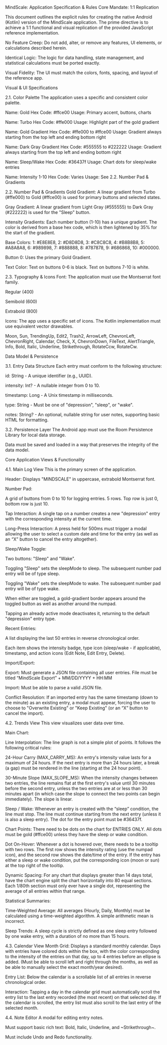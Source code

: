 MindScale: Application Specification & Rules
Core Mandate: 1:1 Replication

This document outlines the explicit rules for creating the native Android (Kotlin) version of the MindScale application. The prime directive is to achieve a 1:1 functional and visual replication of the provided JavaScript reference implementation.

No Feature Creep: Do not add, alter, or remove any features, UI elements, or calculations described herein.

Identical Logic: The logic for data handling, state management, and statistical calculations must be ported exactly.

Visual Fidelity: The UI must match the colors, fonts, spacing, and layout of the reference app.

Visual & UI Specifications

2.1. Color Palette
The application uses a specific and consistent color palette.

Name:         Gold
Hex Code:     #ffce00
Usage:        Primary accent, buttons, charts

Name:         Turbo
Hex Code:     #ffe000
Usage:        Highlight part of the gold gradient

Name:         Gold Gradient
Hex Code:     #ffe000 to #ffce00
Usage:        Gradient always starting from the top left and ending bottom right

Name:         Dark Gray Gradient
Hex Code:     #555555 to #222222
Usage:        Gradient always starting from the top left and ending bottom right

Name:         Sleep/Wake
Hex Code:     #36437f
Usage:        Chart dots for sleep/wake entries

Name:         Intensity 1-10
Hex Code:     Varies
Usage:        See 2.2. Number Pad & Gradients

2.2. Number Pad & Gradients
Gold Gradient: A linear gradient from Turbo (#ffe000) to Gold (#ffce00) is used for primary buttons and selected states.

Gray Gradient: A linear gradient from Light Gray (#555555) to Dark Gray (#222222) is used for the "Sleep" button.

Intensity Gradients: Each number button (1-10) has a unique gradient. The color is derived from a base hex code, which is then lightened by 35% for the start of the gradient.

Base Colors: 1: #E8E8E8, 2: #D8D8D8, 3: #C8C8C8, 4: #B8B8B8, 5: #A8A8A8, 6: #989898, 7: #888888, 8: #787878, 9: #686868, 10: #000000.

Button 0: Uses the primary Gold Gradient.

Text Color: Text on buttons 0-6 is black. Text on buttons 7-10 is white.

2.3. Typography & Icons
Font: The application must use the Montserrat font family.

Regular (400)

Semibold (600)

Extrabold (800)

Icons: The app uses a specific set of icons. The Kotlin implementation must use equivalent vector drawables.

Moon, Sun, TrendingUp, Edit2, Trash2, ArrowLeft, ChevronLeft, ChevronRight, Calendar, Check, X, ChevronDown, FileText, AlertTriangle, Info, Bold, Italic, Underline, Strikethrough, RotateCcw, RotateCw.

Data Model & Persistence

3.1. Entry Data Structure
Each entry must conform to the following structure:

id: String - A unique identifier (e.g., UUID).

intensity: Int? - A nullable integer from 0 to 10.

timestamp: Long - A Unix timestamp in milliseconds.

type: String - Must be one of "depression", "sleep", or "wake".

notes: String? - An optional, nullable string for user notes, supporting basic HTML for formatting.

3.2. Persistence Layer
The Android app must use the Room Persistence Library for local data storage.

Data must be saved and loaded in a way that preserves the integrity of the data model.

Core Application Views & Functionality

4.1. Main Log View
This is the primary screen of the application.

Header: Displays "MINDSCALE" in uppercase, extrabold Montserrat font.

Number Pad:

A grid of buttons from 0 to 10 for logging entries. 5 rows. Top row is just 0, bottom row is just 10.

Tap Interaction: A single tap on a number creates a new "depression" entry with the corresponding intensity at the current time.

Long-Press Interaction: A press held for 500ms must trigger a modal allowing the user to select a custom date and time for the entry (as well as an “X” button to cancel the entry altogether).

Sleep/Wake Toggle:

Two buttons: "Sleep" and "Wake".

Toggling "Sleep" sets the sleepMode to sleep. The subsequent number pad entry will be of type sleep.

Toggling "Wake" sets the sleepMode to wake. The subsequent number pad entry will be of type wake.

When either are toggled, a gold-gradient border appears around the toggled button as well as another around the numpad.

Tapping an already active mode deactivates it, returning to the default "depression" entry type.

Recent Entries:

A list displaying the last 50 entries in reverse chronological order.

Each item shows the intensity badge, type icon (sleep/wake - if applicable), timestamp, and action icons (Edit Note, Edit Entry, Delete).

Import/Export:

Export: Must generate a JSON file containing all user entries. File must be titled “MindScale Export” + MM/DD/YYYY + HH:MM

Import: Must be able to parse a valid JSON file.

Conflict Resolution: If an imported entry has the same timestamp (down to the minute) as an existing entry, a modal must appear, forcing the user to choose to "Overwrite Existing" or "Keep Existing" (or an “X” button to cancel the import).

4.2. Trends View
This view visualizes user data over time.

Main Chart:

Line Interpolation: The line graph is not a simple plot of points. It follows the following critical rules:

24-Hour Carry (MAX_CARRY_MS): An entry's intensity value lasts for a maximum of 24 hours. If the next entry is more than 24 hours later, a break (a gap) must be rendered in the line (starting at the 24 hour point).

30-Minute Slope (MAX_SLOPE_MS): When the intensity changes between two entries, the line remains flat at the first entry's value until 30 minutes before the second entry, unless the two entries are at or less than 30 minutes apart (in which case the slope to connect the two points can begin immediately). The slope is linear.

Sleep / Wake: Whenever an entry is created with the “sleep” condition, the line must stop. The line must continue starting from the next entry (unless it is also a sleep entry). The dot for the entry point must be #36437f.

Chart Points: There need to be dots on the chart for ENTRIES ONLY. All dots must be gold (#ffce00) unless they have the sleep or wake condition.

Dot On-Hover: Whenever a dot is hovered over, there needs to be a tooltip with two rows. The first row shows the intensity rating (use the numpad icon), and the second row shows the date/time of the entry. If the entry has either a sleep or wake condition, put the corresponding icon (moon or sun) at the top right of the tooltip.

Dynamic Spacing: For any chart that displays greater than 14 days total, have the chart engine split the chart horizontally into 80 equal sections. Each 1/80th section must only ever have a single dot, representing the average of all entries within that range.

Statistical Summaries:

Time-Weighted Average: All averages (Hourly, Daily, Monthly) must be calculated using a time-weighted algorithm. A simple arithmetic mean is incorrect.

Sleep Trends: A sleep cycle is strictly defined as one sleep entry followed by one wake entry, with a duration of no more than 15 hours.

4.3. Calendar View
Month Grid: Displays a standard monthly calendar. Days with entries have colored dots within the box, with the color corresponding to the intensity of the entries on that day, up to 4 entries before an ellipse is added. (Must be able to scroll left and right through the months, as well as be able to manually select the exact month/year desired).

Entry List: Below the calendar is a scrollable list of all entries in reverse chronological order.

Interaction: Tapping a day in the calendar grid must automatically scroll the entry list to the last entry recorded (the most recent) on that selected day. If the calendar is scrolled, the entry list must also scroll to the last entry of the selected month.

4.4. Note Editor
A modal for editing entry notes.

Must support basic rich text: Bold, Italic, Underline, and ~Strikethrough~.

Must include Undo and Redo functionality.

